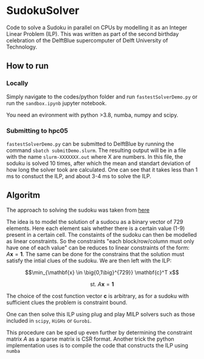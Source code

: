 # SudokuSolver
Code to solve a Sudoku in parallel on CPUs by modelling it as an Integer Linear Problem (ILP).
This was written as part of the second birthday celebration of the DelftBlue supercomputer of Delft University of Technology.

## How to run

### Locally

Simply navigate to the codes/python folder and run ```fastestSolverDemo.py``` or run the ```sandbox.ipynb``` jupyter notebook.

You need an evironment with python >3.8, numba, numpy and scipy. 

### Submitting to hpc05

```fastestSolverDemo.py``` can be submitted to DelftBlue by running the command ```sbatch submitDemo.slurm```. 
The resulting output will be in a file with the name ```slurm-XXXXXXX.out``` where X are numbers.
In this file, the soduku is solved 10 times, after which the mean and standart deviation of how long the solver took are calculated.
One can see that it takes less than 1 ms to constuct the ILP, and about 3-4 ms to solve the ILP. 

## Algoritm

The approach to solving the sudoku was taken from [here](https://www.mathworks.com/help/optim/ug/sudoku-puzzles-problem-based.html)

The idea is to model the solution of a sudocu as a binary vector of 729 elements. Here each element sais whether there is a certain value (1-9) present in a certain cell.
The constaints of the sudoku can then be modelled as linear constraints. So the constraints "each block/row/column must only have one of each value" can be reduces to linear constraints of the form:
$A \mathbf{x} = \mathbf{1}$. The same can be done for the constrains that the solution must satisfy the intial clues of the sudoku. We are then left with the ILP:

$$\min_{\mathbf{x} \in \big{0,1\big}^{729}} \mathbf{c}^T x$$

$$\text{st. } A\mathbf{x} = \mathbf{1}$$

The choice of the cost function vector $\mathbf{c}$ is arbitrary, as for a sudoku with sufficient clues the problem is constraint bound. 

One can then solve this ILP using plug and play MILP solvers such as those included in ```scipy```, ```HiGHs``` or ```Gurobi```.

This procedure can be sped up even further by determining the constraint matrix $A$ as a sparse matrix is CSR format. 
Another trick the python implementation uses is to compile the code that constructs the ILP using ```numba```
